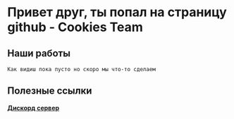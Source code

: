 # Привет друг, ты попал на страницу github - Cookies Team

## Наши работы
```Как видиш пока пусто но скоро мы что-то сделаем```

## Полезные ссылки
[**Дискорд сервер**](https://discord.gg/e7AJWyXnKp)

